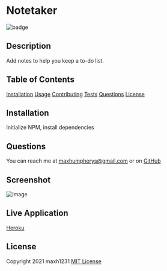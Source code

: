   # Notetaker
  ![badge](https://img.shields.io/badge/license-MIT-blue)

  ## Description
  Add notes to help you keep a to-do list.

  ## Table of Contents
  [Installation](#Installation)
  [Usage](#Usage)
  [Contributing](#Contributing)
  [Tests](#Tests)
  [Questions](#Questions)
  [License](#License)

  ## Installation
  Initialize NPM, install dependencies

  ## Questions 
  You can reach me at maxhumpherys@gmail.com or on [GitHub](https://github.com/maxh1231)

  ## Screenshot
  ![image](https://user-images.githubusercontent.com/41771785/143670936-56cca723-64a6-43d1-8008-c59ee973a392.png)

  ## Live Application
  [Heroku](https://maxh-notetaker.herokuapp.com/)

  ## License
  
Copyright 2021 maxh1231
[MIT License](https://opensource.org/licenses/MIT)